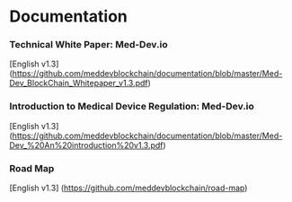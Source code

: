 # Documentation

### Technical White Paper: Med-Dev.io 
[English v1.3] (https://github.com/meddevblockchain/documentation/blob/master/Med-Dev_BlockChain_Whitepaper_v1.3.pdf)

### Introduction to Medical Device Regulation: Med-Dev.io 
[English v1.3] (https://github.com/meddevblockchain/documentation/blob/master/Med-Dev_%20An%20introduction%20v1.3.pdf)

### Road Map
[English v1.3] (https://github.com/meddevblockchain/road-map)
